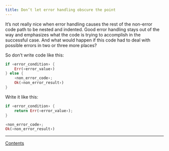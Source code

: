 ```yaml
---
title: Don’t let error handling obscure the point
---
```


It’s not really nice when error handling causes the rest of the non-error code path to be nested and indented. Good error handling stays out of the way and emphasizes what the code is trying to accomplish in the successful case. And what would happen if this code had to deal with possible errors in two or three more places?

So don’t write code like this:

```rust
if ‹error_condition› {
    Err(‹error_value›)
} else {
    ‹non_error_code›;
    Ok(‹non_error_result›)
}
```

Write it like this:

```rust
if ‹error_condition› {
    return Err(‹error_value›);
}

‹non_error_code›;
Ok(‹non_error_result›)
```


----

[Contents](index.html)
